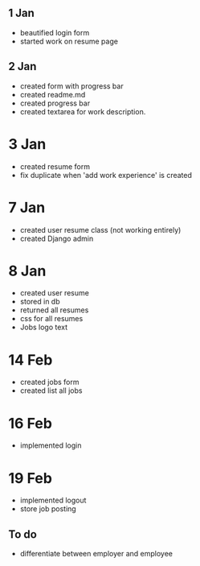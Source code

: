 ## 1 Jan
- beautified login form
- started work on resume page


## 2 Jan 
- created form with progress bar
- created readme.md
- created progress bar
- created textarea for work description. 

# 3 Jan 
- created resume form
- fix duplicate when 'add work experience' is created

# 7 Jan
- created user resume class (not working entirely)
- created Django admin

# 8 Jan
- created user resume 
- stored in db
- returned all resumes
- css for all resumes
- Jobs logo text

# 14 Feb
- created jobs form
- created list all jobs

# 16 Feb
- implemented login


# 19 Feb 
- implemented logout
- store job posting

## To do
- differentiate between employer and employee